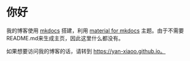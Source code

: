 # 你好

我的博客使用 [mkdocs](https://www.mkdocs.org) 搭建，利用 [material for mkdocs](https://squidfunk.github.io/mkdocs-material) 主题。由于不需要README.md来生成主页，因此这里什么都没有。

如果想要访问我的博客的话，请转到 https://yan-xiaoo.github.io。
